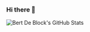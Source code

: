 ### Hi there 🖖

![Bert De Block's GitHub Stats](https://github-readme-stats.vercel.app/api?username=bertdeblock&show_icons=true)
